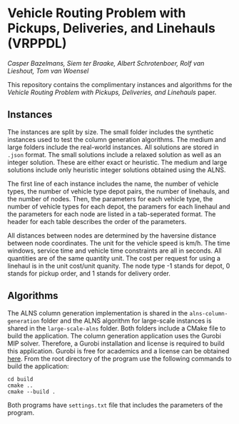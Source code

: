 # Vehicle Routing Problem with Pickups, Deliveries, and Linehauls (VRPPDL)

*Casper Bazelmans, Siem ter Braake, Albert Schrotenboer, Rolf van Lieshout, Tom van Woensel*

This repository contains the complimentary instances and algorithms for the *Vehicle Routing Problem with Pickups, Deliveries, and Linehauls* paper. 

## Instances
The instances are split by size. The small folder includes the synthetic instances used to test the column generation algorithms. The medium and large folders include the real-world instances. All solutions are stored in `.json` format. The small solutions include a relaxed solution as well as an integer solution. These are either exact or heuristic. The medium and large solutions include only heuristic integer solutions obtained using the ALNS.

The first line of each instance includes the name, the number of vehicle types, the number of vehicle type depot pairs, the number of linehauls, and the number of nodes. Then, the parameters for each vehicle type, the number of vehicle types for each depot, the paramers for each linehaul and the parameters for each node are listed in a tab-seperated format. The header for each table describes the order of the parameters.

All distances between nodes are determined by the haversine distance between node coordinates. The unit for the vehicle speed is km/h. The time windows, service time and vehicle time constraints are all in seconds. All quantities are of the same quantity unit. The cost per request for using a linehaul is in the unit cost/unit quanity. The node type -1 stands for depot, 0 stands for pickup order, and 1 stands for delivery order.  

## Algorithms
The ALNS column generation implementation is shared in the `alns-column-generation` folder and the ALNS algorithm for large-scale instances is shared in the `large-scale-alns` folder. Both folders include a CMake file to build the application. The column generation application uses the Gurobi MIP solver. Therefore, a Gurobi installation and license is required to build this application. Gurobi is free for academics and a license can be obtained [here](https://www.gurobi.com/academia/academic-program-and-licenses/). From the root directory of the program use the following commands to build the application:
```
cd build
cmake ..
cmake --build .
```
Both programs have `settings.txt` file that includes the parameters of the program. 



